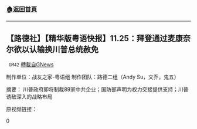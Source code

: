 ###  [:house:返回首頁](https://github.com/ourhimalayas/txt)
---

## 【路德社】【精华版粤语快报】11.25：拜登通过麦康奈尔欲以认输换川普总统赦免
` GM42` [轉載自GNews](https://gnews.org/zh-hans/591866/)

制作单位：战友之家-粤语组
制作团队：路德二组（Andy Su，文乔，鬼五）



摘要：
川普政府即将制裁89家中共企业；国防部声明为权力交接提供支持；川普诱敌深入的战略布局

原视频链接：



0
